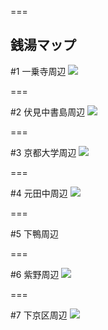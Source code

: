 
===

## 銭湯マップ

#1 一乗寺周辺
![](1.png)

===

#2 伏見中書島周辺
![](2.png)

===

#3 京都大学周辺
![](3.png)

===

#4 元田中周辺
![](4.png)

===

#5 下鴨周辺

===

#6 紫野周辺
![](5.png)

===

#7 下京区周辺
![](6.png)
